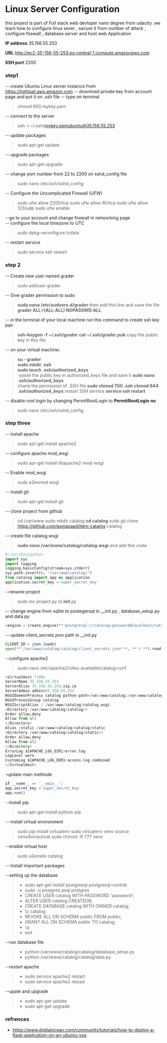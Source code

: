# Linux Server Configuration
this project is part of Full stack web devloper nano degree from udacity .we learn how to configure linux sever , secure it from number of attack , configure firewall , database server and host web Application 

**IP address**    35.156.55.253

**URL**     http://ec2-35-156-55-253.eu-central-1.compute.amazonaws.com

**SSH port**  2200


### step1
 -- create  Ubuntu Linux server instance from https://lightsail.aws.amazon.com 
 --  download private key from account page and put it on .ssh file 
-- type on terminal 
>chmod 600 mykey.pem

-- connect to the server
>  ssh -i ~/.ssh/mykey.pemubuntu@35.156.55.253

--  update packages
>sudo apt-get update

-- upgrade packages
>sudo apt-get upgrade

-- change port number from 22 to 2200 on sshd_config file 
> sudo nano /etc/ssh/sshd_config

--  Configure the Uncomplicated Firewall (UFW)

>sudo ufw allow 2200/tcp
sudo ufw allow 80/tcp
sudo ufw allow 123/udp
sudo ufw enable

 --go to your account and change firewall in networking page  
 -- configure the local timezone to UTC 
 > sudo dpkg-reconfigure tzdata 

--  restart service   
 > sudo service ssh restart

### step 2
--  Create new user named grader
>  sudo adduser  grader 

-- Give grader permission to sudo 
>**sudo nano /etc/sudoers.d/grader**
then add this line  and save the file 
>  **grader ALL=(ALL:ALL) NOPASSWD:ALL**

-- in the terminal of your local machine run this command to create ssh key pair 
> **ssh-keygen -f ~/.ssh/grader**
**cat ~/.ssh/grader.pub**
copy the public key in this file 

-- on your virtual machine:
>**su - grader**  
**sudo mkdir .ssh**  
**sudo touch .ssh/authorized_keys**  
-paste the public key in authorized_keys file and save it 
**sudo nano .ssh/authorized_keys**  
chane the permission of .SSH file 
**sudo chmod 700 .ssh**
**chmod 644 .ssh/authorized_keys**
restart SSH service
**service ssh restart** 

-- disable root login by changing PermitRootLogin  to **PermitRootLogin no** 
>sudo nano /etc/ssh/sshd_config


### step three 
-- install apache 
>sudo apt-get install apache2

-- configure apache mod_wsgi
>sudo apt-get install libapache2-mod-wsgi 

-- Enable mod_wsgi
> sudo a2enmod wsgi

-- install git 
>sudo apt-get install git

-- clone project from github 
> cd /var/www
sudo mkdir catalog
**cd catalog**
sudo git clone https://github.com/asmasaad/item-catalog   catalog

-- create file catalog.wsgi 
> **sudo nano /var/www/catalog/catalog.wsgi**
>and add this code 
>
``` python 
#!/usr/bin/python
import sys
import logging
logging.basicConfig(stream=sys.stderr)
sys.path.insert(0, "/var/www/catalog/")
from catalog import app as application
application.secret_key ='super_secret_key'
``` 
--rename project 
> sudo mv  project.py to __init__.py

-- change engine from sqlite to postegersql 
in __init.py , database_setup.py and  data.py 
```python
>engine = create_engine(**'postgresql://catalog:password@localhost/catalog'**)
``` 
-- update client_secrets.json path in __init.py 
```python 
CLIENT_ID = json.loads(
open(**'/var/www/catalog/catalog/client_secrets.json'**, **'r'**).read())[**'web'**][**'client_id'**]
``` 
--configure apache2
>sudo nano /etc/apache2/sites-available/catalog.conf


```python 
<VirtualHost *:80>
ServerName 35.156.55.253
ServerAlias 35.156.55.253.xip.io
ServerAdmin admin@35.156.55.253
WSGIDaemonProcess catalog python-path=/var/www/catalog:/var/www/catalog/venv/lib/python2.7/site-packages
WSGIProcessGroup catalog
WSGIScriptAlias / /var/www/catalog/catalog.wsgi
<Directory /var/www/catalog/catalog/>
Order allow,deny
Allow from all
</Directory>
Alias /static /var/www/catalog/catalog/static
<Directory /var/www/catalog/catalog/static/>
Order allow,deny
Allow from all
</Directory>
ErrorLog ${APACHE_LOG_DIR}/error.log
LogLevel warn
CustomLog ${APACHE_LOG_DIR}/access.log combined
</VirtualHost>
```
-update main methode 
 ```python 
if __name__ == '__main__':
app.secret_key ='super_secret_key'
app.run()
```
--install pip 
>sudo apt-get install python-pip

-- install  virtual environment
>sudo pip install virtualenv
sudo virtualenv venv
source venv/bin/activat
sudo chmod -R 777 venv

--enable virtual host 
> sudo a2ensite catalog

-- Install  important packages

--setting up the database
>-  sudo apt-get install postgresql postgresql-contrib
 >- sudo -u postgres psql postgres
 >- CREATE USER catalog WITH PASSWORD 'password';
>- ALTER USER catalog CREATEDB;
>- CREATE DATABASE catalog WITH OWNER catalog;
>- \c catalog
>-   REVOKE ALL ON SCHEMA public FROM public;
>-   GRANT ALL ON SCHEMA public TO catalog;
>-   \q
>-   exit

--run database file 

>- python /var/www/catalog/catalog/database_setup.py
>- python /var/www/catalog/catalog/data.py


--restart apache
>-    sudo service apache2 restart
>-  sudo service apache2 reload

--upate and upgrade 
>- sudo apt-get update
>- sudo apt-get upgrade

### refrences 
- https://www.digitalocean.com/community/tutorials/how-to-deploy-a-flask-application-on-an-ubuntu-vps
